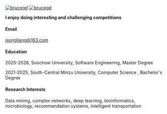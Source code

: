 [![bruceqd](https://img.shields.io/badge/%20gitee%20-8A2BE2)](https://gitee.com/liangjingsong)  [![bruceqd](https://img.shields.io/badge/%20csdn%20-8A2BE2)](https://blog.csdn.net/qq_41735337)

<strong>I enjoy doing interesting and challenging competitions</strong>



#### Email

jsongliang@163.com


#### Education

2025-2028, Soochow University, Software Engineering, Master Degree

2021-2025, South-Central Minzu University, Computer Science , Bachelor's Degree

#### Research Interests

Data mining, complex networks, deep learning, bioinformatics, microbiology, recommendation systems, intelligent transportation

